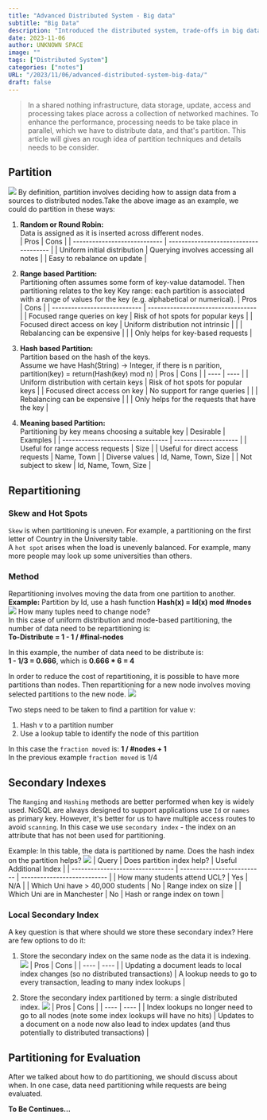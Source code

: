 ```yaml
---
title: "Advanced Distributed System - Big data"
subtitle: "Big Data"
description: "Introduced the distributed system, trade-offs in big data"
date: 2023-11-06
author: UNKNOWN SPACE
image: ""
tags: ["Distributed System"]
categories: ["notes"]
URL: "/2023/11/06/advanced-distributed-system-big-data/"
draft: false
---
```


>In a shared nothing infrastructure, data storage, update, access and processing takes place across a collection of networked machines. To enhance the performance, processing needs to be take place in parallel, which we have to distribute data, and that's partition. This article will gives an rough idea of partition techniques and details needs to be consider.

<!--more-->
## Partition
![](/img/distributed-bigdata/pic.png)
By definition, partition involves deciding how to assign data from a sources to distributed nodes.Take the above image as an example, we could do partition in these ways:  

1. **Random or Round Robin:**  
Data is assigned as it is inserted across different nodes.  
    |             Pros             |                 Cons                  |
    | ---------------------------- | ------------------------------------- |
    | Uniform initial distribution | Querying involves accessing all notes |
    | Easy to rebalance on update  |

2. **Range based Partition:**  
Partitioning often assumes some form of key-value datamodel. Then partitioning relates to the key
Key range: each partition is associated with a range of values for the key (e.g. alphabetical or numerical).
    |             Pros             |                Cons                |
    | ---------------------------- | ---------------------------------- |
    | Focused range queries on key | Risk of hot spots for popular keys |
    | Focused direct access on key | Uniform distribution not intrinsic |
    |                              | Rebalancing can be expensive       |
    |                              | Only helps for key-based requests  |

3. **Hash based Partition:**  
Partition based on the hash of the keys.  
Assume we have Hash(String) -> Integer, if there is n parition, partition(key) = return(Hash(key) mod n)
    | Pros | Cons |
    | ---- | ---- |
    | Uniform distribution with certain keys | Risk of hot spots for popular keys             |
    | Focused direct access on key           | No support for range queries                   |
    |                                        | Rebalancing can be expensive                   |
    |                                        | Only helps for the requests that have the key  |

4. **Meaning based Partition:**  
Partitioning by key means choosing a suitable key
    |             Desirable             |       Examples       |
    | --------------------------------- | -------------------- |
    | Useful for range access requests  | Size                 |
    | Useful for direct access requests | Name, Town           |
    | Diverse values                    | Id, Name, Town, Size |
    | Not subject to skew               | Id, Name, Town, Size |


## Repartitioning

### Skew and Hot Spots
`Skew` is when partitioning is uneven. For example, a partitioning on the first letter of Country in the University table.  
A `hot spot` arises when the load is unevenly balanced. For example, many more people may look up some
universities than others.

### Method  
Repartitioning involves moving the data from one partition to another.  
**Example:**  Partition by Id, use a hash function **Hash(x) = Id(x) mod #nodes**
![](/img/distributed-bigdata/pic1.png)
How many tuples need to change node?  
In this case of uniform distribution and mode-based partitioning, the number of data need to be repartitioning is:  
**To-Distribute = 1 - 1 / #final-nodes**  

In this example, the number of data need to be distribute is:   
**1 - 1/3 = 0.666**, which is **0.666 * 6 = 4**

In order to reduce the cost of repartitioning, it is possible to have more partitions than nodes. Then repartitioning for a new node involves moving selected partitions to the new node.
![](/img/distributed-bigdata/pic5.png)

Two steps need to be taken to find a partition for value v:
1. Hash v to a partition number
2. Use a lookup table to identify the node of this partition  

In this case the `fraction moved` is: **1 / #nodes + 1**  
In the previous example `fraction moved` is 1/4

## Secondary Indexes

The `Ranging` and `Hashing` methods are better performed when key is widely used. NoSQL are always designed to support applications use `Id` or `names` as primary key. However, it's better for us to have multiple access routes to avoid `scanning`. In this case we use `secondary index` - the index on an attribute that has not been used for partitioning.  

Example: In this table, the data is partitioned by name. Does the hash index on the partition helps?
![](/img/distributed-bigdata/pic2.png)
|               Query              | Does partition index help? |   Useful Additional Index   |
| -------------------------------- | -------------------------- | --------------------------- |
| How many students attend UCL?    | Yes                        | N/A                         |
| Which Uni have > 40,000 students | No                         | Range index on size         |
| Which Uni are in Manchester      | No                         | Hash or range index on town |

### Local Secondary Index
A key question is that where should we store these secondary index? Here are few options to do it:  

1. Store the secondary index on the same node as the data it is indexing.
![](/img/distributed-bigdata/pic3.png)
    | Pros | Cons |
    | ---- | ---- |
    | Updating a document leads to local index changes (so no distributed transactions) | A lookup needs to go to every transaction, leading to many index lookups |

2. Store the secondary index partitioned by term: a single distributed index.
![](/img/distributed-bigdata/pic4.png)
    | Pros | Cons |
    | ---- | ---- |
    | Index lookups no longer need to go to all nodes (note some index lookups will have no hits) | Updates to a document on a node now also lead to index updates (and thus potentially to distributed transactions) |

## Partitioning for Evaluation

After we talked about how to do partitioning, we should discuss about when. In one case, data need partitioning while requests are being evaluated.

**To Be Continues...**